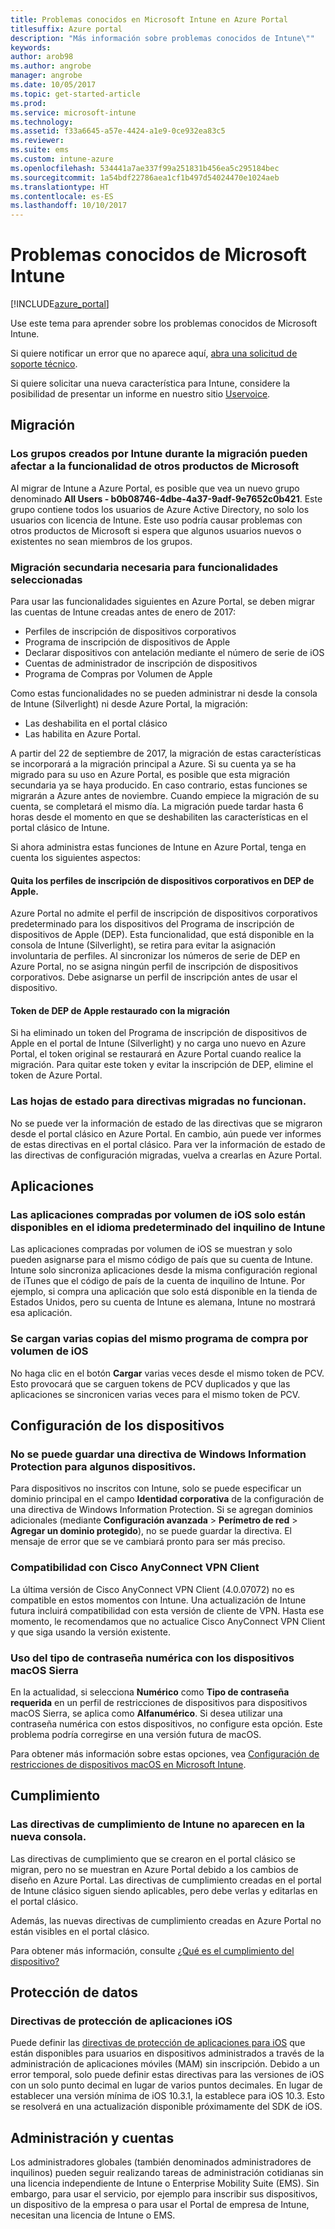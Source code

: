 ```yaml
---
title: Problemas conocidos en Microsoft Intune en Azure Portal
titlesuffix: Azure portal
description: "Más información sobre problemas conocidos de Intune\""
keywords: 
author: arob98
ms.author: angrobe
manager: angrobe
ms.date: 10/05/2017
ms.topic: get-started-article
ms.prod: 
ms.service: microsoft-intune
ms.technology: 
ms.assetid: f33a6645-a57e-4424-a1e9-0ce932ea83c5
ms.reviewer: 
ms.suite: ems
ms.custom: intune-azure
ms.openlocfilehash: 534441a7ae337f99a251831b456ea5c295184bec
ms.sourcegitcommit: 1a54bdf22786aea1cf1b497d54024470e1024aeb
ms.translationtype: HT
ms.contentlocale: es-ES
ms.lasthandoff: 10/10/2017
---
```

# <a name="known-issues-in-microsoft-intune"></a>Problemas conocidos de Microsoft Intune


[!INCLUDE[azure_portal](./includes/azure_portal.md)]


Use este tema para aprender sobre los problemas conocidos de Microsoft Intune.

Si quiere notificar un error que no aparece aquí, [abra una solicitud de soporte técnico](get-support.md).

Si quiere solicitar una nueva característica para Intune, considere la posibilidad de presentar un informe en nuestro sitio [Uservoice](https://microsoftintune.uservoice.com/forums/291681-ideas/category/189016-azure-admin-console).

## <a name="migration"></a>Migración

### <a name="groups-created-by-intune-during-migration-might-affect-functionality-of-other-microsoft-products"></a>Los grupos creados por Intune durante la migración pueden afectar a la funcionalidad de otros productos de Microsoft

Al migrar de Intune a Azure Portal, es posible que vea un nuevo grupo denominado **All Users - b0b08746-4dbe-4a37-9adf-9e7652c0b421**. Este grupo contiene todos los usuarios de Azure Active Directory, no solo los usuarios con licencia de Intune. Este uso podría causar problemas con otros productos de Microsoft si espera que algunos usuarios nuevos o existentes no sean miembros de los grupos.

### <a name="secondary-migration-required-for-select-capabilities"></a>Migración secundaria necesaria para funcionalidades seleccionadas

Para usar las funcionalidades siguientes en Azure Portal, se deben migrar las cuentas de Intune creadas antes de enero de 2017:

- Perfiles de inscripción de dispositivos corporativos
- Programa de inscripción de dispositivos de Apple
- Declarar dispositivos con antelación mediante el número de serie de iOS
- Cuentas de administrador de inscripción de dispositivos
- Programa de Compras por Volumen de Apple

Como estas funcionalidades no se pueden administrar ni desde la consola de Intune (Silverlight) ni desde Azure Portal, la migración:
- Las deshabilita en el portal clásico
- Las habilita en Azure Portal.  

A partir del 22 de septiembre de 2017, la migración de estas características se incorporará a la migración principal a Azure. Si su cuenta ya se ha migrado para su uso en Azure Portal, es posible que esta migración secundaria ya se haya producido. En caso contrario, estas funciones se migrarán a Azure antes de noviembre. Cuando empiece la migración de su cuenta, se completará el mismo día. La migración puede tardar hasta 6 horas desde el momento en que se deshabiliten las características en el portal clásico de Intune.

Si ahora administra estas funciones de Intune en Azure Portal, tenga en cuenta los siguientes aspectos:

#### <a name="removes-default-corporate-device-enrollment-profiles-in-apple-dep"></a>Quita los perfiles de inscripción de dispositivos corporativos en DEP de Apple.
Azure Portal no admite el perfil de inscripción de dispositivos corporativos predeterminado para los dispositivos del Programa de inscripción de dispositivos de Apple (DEP). Esta funcionalidad, que está disponible en la consola de Intune (Silverlight), se retira para evitar la asignación involuntaria de perfiles. Al sincronizar los números de serie de DEP en Azure Portal, no se asigna ningún perfil de inscripción de dispositivos corporativos. Debe asignarse un perfil de inscripción antes de usar el dispositivo.

#### <a name="apple-dep-token-restored-with-migration"></a>Token de DEP de Apple restaurado con la migración

Si ha eliminado un token del Programa de inscripción de dispositivos de Apple en el portal de Intune (Silverlight) y no carga uno nuevo en Azure Portal, el token original se restaurará en Azure Portal cuando realice la migración. Para quitar este token y evitar la inscripción de DEP, elimine el token de Azure Portal.

### <a name="status-blades-for-migrated-policies-do-not-work"></a>Las hojas de estado para directivas migradas no funcionan.

No se puede ver la información de estado de las directivas que se migraron desde el portal clásico en Azure Portal. En cambio, aún puede ver informes de estas directivas en el portal clásico. Para ver la información de estado de las directivas de configuración migradas, vuelva a crearlas en Azure Portal.

## <a name="apps"></a>Aplicaciones

### <a name="ios-volume-purchased-apps-only-available-in-default-intune-tenant-language"></a>Las aplicaciones compradas por volumen de iOS solo están disponibles en el idioma predeterminado del inquilino de Intune
Las aplicaciones compradas por volumen de iOS se muestran y solo pueden asignarse para el mismo código de país que su cuenta de Intune. Intune solo sincroniza aplicaciones desde la misma configuración regional de iTunes que el código de país de la cuenta de inquilino de Intune. Por ejemplo, si compra una aplicación que solo está disponible en la tienda de Estados Unidos, pero su cuenta de Intune es alemana, Intune no mostrará esa aplicación.

### <a name="multiple-copies-of-the-same-ios-volume-purchase-program-are-uploaded"></a>Se cargan varias copias del mismo programa de compra por volumen de iOS
No haga clic en el botón **Cargar** varias veces desde el mismo token de PCV. Esto provocará que se carguen tokens de PCV duplicados y que las aplicaciones se sincronicen varias veces para el mismo token de PCV.

<!-- ## Groups -->

## <a name="device-configuration"></a>Configuración de los dispositivos

### <a name="you-cannot-save-a-windows-information-protection-policy-for-some-devices"></a>No se puede guardar una directiva de Windows Information Protection para algunos dispositivos.

Para dispositivos no inscritos con Intune, solo se puede especificar un dominio principal en el campo **Identidad corporativa** de la configuración de una directiva de Windows Information Protection.
Si se agregan dominios adicionales (mediante **Configuración avanzada** > **Perímetro de red** > **Agregar un dominio protegido**), no se puede guardar la directiva. El mensaje de error que se ve cambiará pronto para ser más preciso.

### <a name="cisco-anyconnect-vpn-client-support"></a>Compatibilidad con Cisco AnyConnect VPN Client

La última versión de Cisco AnyConnect VPN Client (4.0.07072) no es compatible en estos momentos con Intune.
Una actualización de Intune futura incluirá compatibilidad con esta versión de cliente de VPN. Hasta ese momento, le recomendamos que no actualice Cisco AnyConnect VPN Client y que siga usando la versión existente.

### <a name="using-the-numeric-password-type-with-macos-sierra-devices"></a>Uso del tipo de contraseña numérica con los dispositivos macOS Sierra

En la actualidad, si selecciona **Numérico** como **Tipo de contraseña requerida** en un perfil de restricciones de dispositivos para dispositivos macOS Sierra, se aplica como **Alfanumérico**. Si desea utilizar una contraseña numérica con estos dispositivos, no configure esta opción.
Este problema podría corregirse en una versión futura de macOS.

Para obtener más información sobre estas opciones, vea [Configuración de restricciones de dispositivos macOS en Microsoft Intune](device-restrictions-macos.md).

## <a name="compliance"></a>Cumplimiento

### <a name="compliance-policies-from-intune-do-not-show-up-in-new-console"></a>Las directivas de cumplimiento de Intune no aparecen en la nueva consola.

Las directivas de cumplimiento que se crearon en el portal clásico se migran, pero no se muestran en Azure Portal debido a los cambios de diseño en Azure Portal. Las directivas de cumplimiento creadas en el portal de Intune clásico siguen siendo aplicables, pero debe verlas y editarlas en el portal clásico.

Además, las nuevas directivas de cumplimiento creadas en Azure Portal no están visibles en el portal clásico.

Para obtener más información, consulte [¿Qué es el cumplimiento del dispositivo?](device-compliance.md)

<!-- ## Enrollment -->


## <a name="data-protection"></a>Protección de datos

### <a name="ios-app-protection-policies"></a>Directivas de protección de aplicaciones iOS

Puede definir las [directivas de protección de aplicaciones para iOS](app-protection-policy-settings-ios.md) que están disponibles para usuarios en dispositivos administrados a través de la administración de aplicaciones móviles (MAM) sin inscripción. Debido a un error temporal, solo puede definir estas directivas para las versiones de iOS con un solo punto decimal en lugar de varios puntos decimales. En lugar de establecer una versión mínima de iOS 10.3.1, la establece para iOS 10.3. Esto se resolverá en una actualización disponible próximamente del SDK de iOS.


## <a name="administration-and-accounts"></a>Administración y cuentas

Los administradores globales (también denominados administradores de inquilinos) pueden seguir realizando tareas de administración cotidianas sin una licencia independiente de Intune o Enterprise Mobility Suite (EMS). Sin embargo, para usar el servicio, por ejemplo para inscribir sus dispositivos, un dispositivo de la empresa o para usar el Portal de empresa de Intune, necesitan una licencia de Intune o EMS.

<!-- ## Additional items -->
